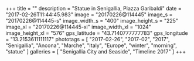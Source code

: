 +++
title = ""
description = "Statue in Senigallia, Piazza Garibaldi"
date = "2017-02-26T11:44:45.983"
image = "20170226@114445"
image_s = "20170226@114445-s"
image_width_s = "400"
image_height_s = "225"
image_xl = "20170226@114445-xl"
image_width_xl = "1024"
image_height_xl = "576"
gps_latitude = "43.7140777777783"
gps_longitude = "13.2153611111117"
phototags = [ "2017-02-26", "2017-02", "2017", "Senigallia", "Ancona", "Marche", "Italy", "Europe", "winter", "morning", "statue" ]
galleries = [ "Senigallia City and Seaside", "Timeline 2017" ]
+++

